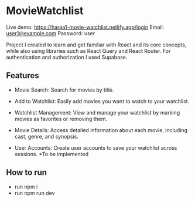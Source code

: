 # MovieWatchlist

Live demo: https://haraa1-movie-watchlist.netlify.app/login 
Email: user1@example.com
Password: user

Project I created to learn and get familiar with React and its core concepts, while also using libraries such as React Query and React Router. For authentication and authorization I used Supabase.

## Features 

* Movie Search: Search for movies by title.

* Add to Watchlist: Easily add movies you want to watch to your watchlist.

* Watchlist Management: View and manage your watchlist by marking movies as favorites or removing them.

* Movie Details: Access detailed information about each movie, including cast, genre, and synopsis.

* User Accounts: Create user accounts to save your watchlist across sessions. *To be implemented

## How to run

* run npm i
* run npm run dev
